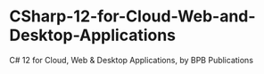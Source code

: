 # CSharp-12-for-Cloud-Web-and-Desktop-Applications
C# 12 for Cloud, Web &amp; Desktop Applications, by BPB Publications
